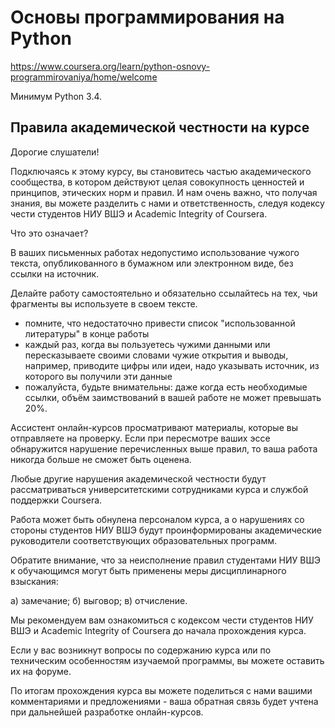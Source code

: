 # Основы программирования на Python

<https://www.coursera.org/learn/python-osnovy-programmirovaniya/home/welcome>

Минимум Python 3.4.

## Правила академической честности на курсе

Дорогие слушатели!

Подключаясь к этому курсу, вы становитесь частью академического сообщества, в котором действуют целая совокупность ценностей и принципов, этических норм и правил. И нам очень важно, что получая знания, вы можете разделить с нами и ответственность, следуя кодексу чести студентов НИУ ВШЭ и Academic Integrity of Coursera.

Что это означает?

В ваших письменных работах недопустимо использование чужого текста, опубликованного в бумажном или электронном виде, без ссылки на источник.

Делайте работу самостоятельно и обязательно ссылайтесь на тех, чьи фрагменты вы используете в своем тексте.

* помните, что недостаточно привести список "использованной литературы" в конце работы
* каждый раз, когда вы пользуетесь чужими данными или пересказываете своими словами чужие открытия и выводы, например, приводите цифры или идеи, надо указывать источник, из которого вы получили эти данные
* пожалуйста, будьте внимательны: даже когда есть необходимые ссылки, объём заимствований в вашей работе не может превышать 20%.

Ассистент онлайн-курсов просматривают материалы, которые вы отправляете на проверку. Если при пересмотре ваших эссе обнаружится нарушение перечисленных выше правил, то ваша работа никогда больше не сможет быть оценена. 

Любые другие нарушения академической честности будут рассматриваться  университетскими сотрудниками курса и службой поддержки  Coursera.

Работа может быть обнулена персоналом курса, а о нарушениях со стороны студентов НИУ ВШЭ будут проинформированы академические руководители соответствующих образовательных программ.

Обратите внимание, что за неисполнение  правил  студентами НИУ ВШЭ к обучающимся могут быть применены меры дисциплинарного взыскания:

а) замечание;
б) выговор;
в) отчисление.

Мы рекомендуем вам ознакомиться с кодексом чести студентов НИУ ВШЭ и Academic Integrity of Coursera до начала прохождения курса.

Если у вас возникнут вопросы по содержанию курса или по техническим особенностям изучаемой программы, вы можете оставить их на форуме.

По итогам прохождения курса вы можете поделиться с нами вашими комментариями и предложениями - ваша обратная связь будет учтена при дальнейшей разработке онлайн-курсов.
